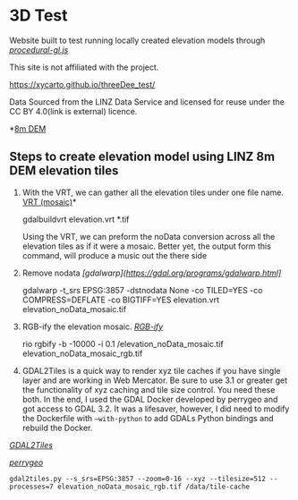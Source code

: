 # 3D Test 
Website built to test running locally created elevation models through *[procedural-gl.js](https://github.com/felixpalmer/procedural-gl-js)*

This site is not affiliated with the project.

https://xycarto.github.io/threeDee_test/


Data
Sourced from the LINZ Data Service and licensed for reuse under the CC BY 4.0(link is external) licence.

*[8m DEM](https://data.linz.govt.nz/layer/51768-nz-8m-digital-elevation-model-2012/)

## Steps to create elevation model using LINZ 8m DEM elevation tiles

1. With the VRT, we can gather all the elevation tiles under one file name.  
[VRT (mosaic)](https://gdal.org/programs/gdalbuildvrt.html)*

	gdalbuildvrt elevation.vrt *.tif
	
	Using the VRT, we can preform the noData conversion across all the elevation tiles as if it were a mosaic.  Better yet, the output form this command, will produce a music out the there side 
2. Remove nodata
    *[gdalwarp](https://gdal.org/programs/gdalwarp.html]*

	gdalwarp  -t_srs EPSG:3857 -dstnodata None  -co TILED=YES  -co COMPRESS=DEFLATE  -co BIGTIFF=YES  elevation.vrt elevation_noData_mosaic.tif

3. RGB-ify the elevation mosaic.
*[RGB-ify](https://github.com/mapbox/rio-rgbify)*

	rio rgbify -b -10000 -i 0.1 /elevation_noData_mosaic.tif elevation_noData_mosaic_rgb.tif

4. GDAL2Tiles is a quick way to render xyz tile caches if you have single layer and are working in Web Mercator.  Be sure to use 3.1 or greater get the functionality of xyz caching and tile size control.  You need these both.  In the end, I used the GDAL Docker developed by perrygeo and got access to GDAL 3.2.  It was a lifesaver, however, I did need to modify the Dockerfile with ``—with-python`` to add GDALs Python bindings and rebuild the Docker.

*[GDAL2Tiles](https://gdal.org/programs/gdal2tiles.html)*

*[perrygeo](https://github.com/perrygeo/docker-gdal-base)*

	gdal2tiles.py --s_srs=EPSG:3857 --zoom=0-16 --xyz --tilesize=512 --processes=7 elevation_noData_mosaic_rgb.tif /data/tile-cache